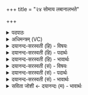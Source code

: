 +++
title = "२४ सोमाय लबानालभते"

+++
<details><summary>पदपाठः</summary>

सोमा॑य। ल॒बान्। आ। ल॒भ॒ते॒। त्वष्ट्रे॑। कौ॒ली॒कान्। गो॒षा॒दीः। गो॒सा॒दीरिति॑ गोऽसा॒दीः। दे॒वाना॑म्। पत्नी॑भ्यः। कु॒लीकाः। दे॒व॒जा॒मिभ्य॒ इति॑ देवऽजा॒मिभ्यः॑। अ॒ग्नये॑। गृ॒हप॑तय॒ इति॑ गृ॒हऽप॑तये। पा॒रु॒ष्णान्। २४।
</details>

<details><summary>अधिमन्त्रम् (VC)</summary>

- सोमादयो देवताः
- प्रजापतिर्ऋषिः
- भुरिक्पङ्क्तिः
- पञ्चमः
</details>

<details><summary>दयानन्द-सरस्वती (हि) - विषयः</summary>

फिर उसी विषय को अगले मन्त्र में कहा है ॥
</details>

<details><summary>दयानन्द-सरस्वती (हि) - पदार्थः</summary>

पदार्थान्वयभाषाः -  हे मनुष्यो ! जैसे पक्षियों का काम जाननेवाला जन (सोमाय) ऐश्वर्य के लिये (लबान्) बटेरों (त्वष्ट्रे) प्रकाश के लिये (कौलीकान्) कौलीक नाम के पक्षियों (देवानाम्) विद्वानों की (पत्नीभ्यः) स्त्रियों के लिये (गोसादीः) जो गौओं को मारती हैं, उन पखेरियों (देवजामिभ्यः) विद्वानों की बहिनियों के लिये (कुलीकाः) कुलीक नामक पखेरियों और (अग्नये) जो अग्नि के समान वर्त्तमान (गृहपतये) गृहपालन करनेवाला उस के लिये (पारुष्णान्) पारुष्ण पक्षियों को (आ, लभते) प्राप्त होता है, वैसे तुम भी प्राप्त होओ ॥२४ ॥
</details>

<details><summary>दयानन्द-सरस्वती (हि) - भावार्थः</summary>

भावार्थभाषाः -  इस मन्त्र में वाचकलुप्तोपमालङ्कार है। जो मनुष्य पक्षियों के स्वभावज कामों को जानकर उनकी अनुहारि किया करते हैं, वे बहुश्रुत के समान होते हैं ॥२४ ॥
</details>

<details><summary>दयानन्द-सरस्वती (सं) - विषयः</summary>

पुनस्तमेव विषयमाह ॥
</details>

<details><summary>दयानन्द-सरस्वती (सं) - पदार्थः</summary>

पदार्थान्वयभाषाः -  हे मनुष्याः ! यथा पक्षिकर्मविज्जनः सोमाय लबाँस्त्वष्ट्रे कौलीकान् देवानां पत्नीभ्यो गोसादीर्देवजामिभ्यः कुलीका अग्नये गृहपतये पारुष्णानालभते, तथा यूयमप्यालभध्वम्। २४ ॥
</details>

<details><summary>दयानन्द-सरस्वती (सं) - भावार्थः</summary>

भावार्थभाषाः -  अत्र वाचकलुप्तोपमालङ्कारः। ये मनुष्याः पक्षिणां स्वभावजानि कर्माणि विदित्वा तदनुकरणं कुर्वन्ति, ते बहुश्रुतवद्भवन्ति ॥२४ ॥
</details>

<details><summary>सविता जोशी ← दयानन्दः (म) - भावार्थः</summary>

भावार्थभाषाः -  या मंत्रात वाचकलुप्तोपमालंकार आहे. जी माण्से पक्ष्यांचे स्वभाव जाणून त्यांचे अनुकरण करतात ती बहुश्रुत बनतात.
</details>